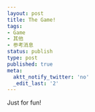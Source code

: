 ```yaml
---
layout: post
title: The Game!
tags:
- Game
- 其他
- 参考消息
status: publish
type: post
published: true
meta:
  aktt_notify_twitter: 'no'
  _edit_last: '2'
---
```

Just for fun!
<div style="text-align:center">
<object width="500" height="315"><param name="movie" value="http://www.youtube.com/v/D2FX9rviEhw&hl=zh_CN&fs=1&border=1"></param><param name="allowFullScreen" value="true"></param><param name="allowscriptaccess" value="always"></param><embed src="http://www.youtube.com/v/D2FX9rviEhw&hl=zh_CN&fs=1&border=1" type="application/x-shockwave-flash" allowscriptaccess="always" allowfullscreen="true" width="500" height="315"></embed></object></div>
